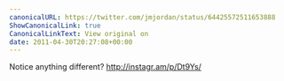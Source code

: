 ```yaml
---
canonicalURL: https://twitter.com/jmjordan/status/64425572511653888
ShowCanonicalLink: true
CanonicalLinkText: View original on
date: 2011-04-30T20:27:08+00:00
---
```

Notice anything different? http://instagr.am/p/Dt9Ys/